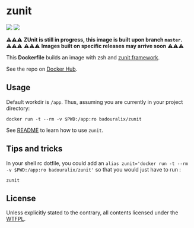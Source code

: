 zunit
=====

[![](https://images.microbadger.com/badges/version/badouralix/zunit.svg)](https://microbadger.com/images/badouralix/zunit "Get your own version badge on microbadger.com") [![](https://images.microbadger.com/badges/image/badouralix/zunit.svg)](https://microbadger.com/images/badouralix/zunit "Get your own image badge on microbadger.com")


⚠️⚠️⚠️  **ZUnit is still in progress, this image is built upon branch `master`.** ⚠️⚠️⚠️
⚠️⚠️⚠️            **Images built on specific releases may arrive soon**           ⚠️⚠️⚠️

This **Dockerfile** builds an image with zsh and [zunit framework](https://github.com/molovo/zunit).

See the repo on [Docker Hub](https://hub.docker.com/r/badouralix/zunit/).


## Usage

Default workdir is `/app`.
Thus, assuming you are currently in your project directory:

```
docker run -t --rm -v $PWD:/app:ro badouralix/zunit
```

See [README](https://github.com/molovo/zunit/blob/master/README.md) to learn how to use `zunit`.


## Tips and tricks

In your shell rc dotfile, you could add an `alias zunit='docker run -t --rm -v $PWD:/app:ro badouralix/zunit'`
so that you would just have to run :

```
zunit
```


## License

Unless explicitly stated to the contrary, all contents licensed under the [WTFPL](https://github.com/badouralix/dockerfiles/blob/master/LICENSE).

